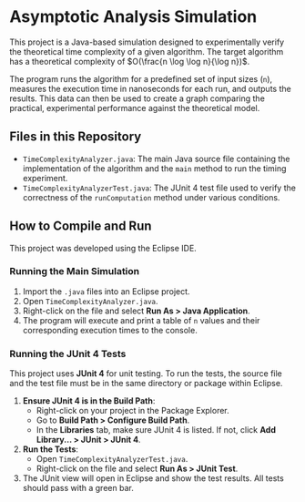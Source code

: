 # Asymptotic Analysis Simulation

This project is a Java-based simulation designed to experimentally verify the theoretical time complexity of a given algorithm. The target algorithm has a theoretical complexity of $O(\frac{n \log \log n}{\log n})$.

The program runs the algorithm for a predefined set of input sizes (`n`), measures the execution time in nanoseconds for each run, and outputs the results. This data can then be used to create a graph comparing the practical, experimental performance against the theoretical model.

## Files in this Repository

* `TimeComplexityAnalyzer.java`: The main Java source file containing the implementation of the algorithm and the `main` method to run the timing experiment.
* `TimeComplexityAnalyzerTest.java`: The JUnit 4 test file used to verify the correctness of the `runComputation` method under various conditions.

## How to Compile and Run

This project was developed using the Eclipse IDE.

### Running the Main Simulation
1.  Import the `.java` files into an Eclipse project.
2.  Open `TimeComplexityAnalyzer.java`.
3.  Right-click on the file and select **Run As > Java Application**.
4.  The program will execute and print a table of `n` values and their corresponding execution times to the console.

### Running the JUnit 4 Tests

This project uses **JUnit 4** for unit testing. To run the tests, the source file and the test file must be in the same directory or package within Eclipse.

1.  **Ensure JUnit 4 is in the Build Path**:
    * Right-click on your project in the Package Explorer.
    * Go to **Build Path > Configure Build Path**.
    * In the **Libraries** tab, make sure JUnit 4 is listed. If not, click **Add Library... > JUnit > JUnit 4**.
2.  **Run the Tests**:
    * Open `TimeComplexityAnalyzerTest.java`.
    * Right-click on the file and select **Run As > JUnit Test**.
3.  The JUnit view will open in Eclipse and show the test results. All tests should pass with a green bar.
